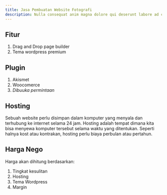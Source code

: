```yaml
---
title: Jasa Pembuatan Website Fotografi
description: Nulla consequat anim magna dolore qui deserunt labore ad culpa sunt ex mollit incididunt. In enim commodo dolore mollit consectetur culpa. Dolor reprehenderit velit non aliqua proident eiusmod ex ex. Mollit pariatur anim laboris fugiat non tempor laborum culpa laboris anim proident minim consectetur. Ex qui dolore fugiat ea eu.
---
```


## Fitur

1. Drag and Drop page builder
2. Tema wordpress premium

## Plugin

1. Akismet
2. Woocomerce
3. _Dibuuka permintaan_

## Hosting

Sebuah website perlu disimpan dalam komputer yang menyala dan terhubung ke internet selama 24 jam. Hosting adalah tempat dimana kita bisa menyewa komputer tersebut selama waktu yang ditentukan. Seperti halnya kost atau kontrakan, hosting perlu biaya perbulan atau pertahun.

## Harga Nego

Harga akan dihitung berdasarkan:

1. Tingkat kesulitan
2. Hosting
3. Tema Wordpress
4. Margin
